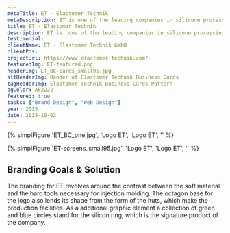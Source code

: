 ```yaml
---
metaTitle: ET - Elastomer Technik
metaDescription: ET is one of the leading companies in silicone processing and now manufactures over 2.000 customized products and millions of parts per day.
title: ET - Elastomer Technik
description: ET is  one of the leading companies in silicone processing and now manufactures over 2.000 customized products and millions of parts per day.
testimonial: 
clientName: ET - Elastomer Technik GmbH
clientPos: 
projectUrl: https://www.elastomer-technik.com/
featuredImg: ET-featured.png
headerImg: ET_BC-cards_small95.jpg
altHeaderImg: Render of Elastomer Technik Business Cards
tagHeaderImg: Elastomer Technik Business Cards Pattern
bgColor: A82222
featured: true
tasks: ["Brand Design", "Web Design"]
year: 2015
date: 2015-10-02
---
```

{% simplFigure 'ET_BC_one.jpg', 'Logo ET', 'Logo ET', '' %}

{% simplFigure 'ET-screens_small95.jpg', 'Logo ET', 'Logo ET', '' %}

## Branding Goals & Solution
The branding for ET revolves around the contrast between the soft material and the hard tools necessary for injection molding. The octagon base for the logo also lends its shape from the form of the huts, which make the production facilities. 
As a additional graphic element a collection of green and blue circles stand for the silicon ring, which is the signature product of the company.

